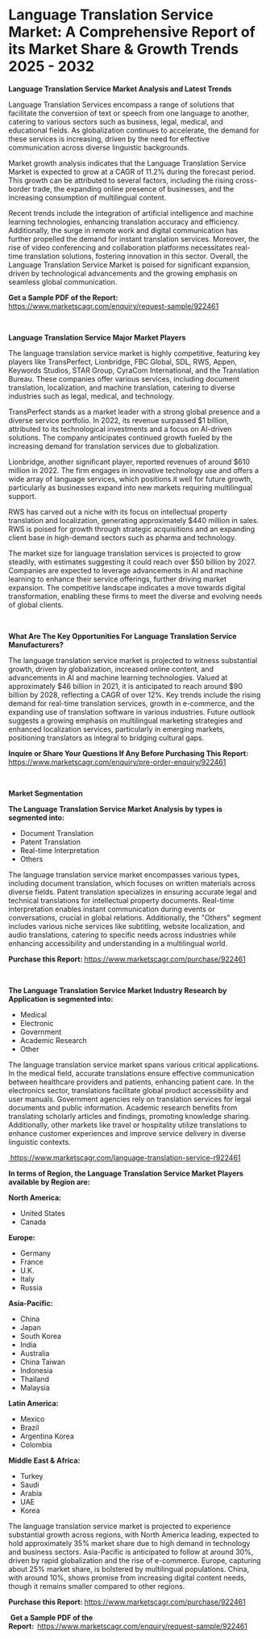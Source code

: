 <p><h1>Language Translation Service Market: A Comprehensive Report of its Market Share & Growth Trends 2025 - 2032</h1></p><p><strong>Language Translation Service Market Analysis and Latest Trends</strong></p>
<p><p>Language Translation Services encompass a range of solutions that facilitate the conversion of text or speech from one language to another, catering to various sectors such as business, legal, medical, and educational fields. As globalization continues to accelerate, the demand for these services is increasing, driven by the need for effective communication across diverse linguistic backgrounds.</p><p>Market growth analysis indicates that the Language Translation Service Market is expected to grow at a CAGR of 11.2% during the forecast period. This growth can be attributed to several factors, including the rising cross-border trade, the expanding online presence of businesses, and the increasing consumption of multilingual content. </p><p>Recent trends include the integration of artificial intelligence and machine learning technologies, enhancing translation accuracy and efficiency. Additionally, the surge in remote work and digital communication has further propelled the demand for instant translation services. Moreover, the rise of video conferencing and collaboration platforms necessitates real-time translation solutions, fostering innovation in this sector. Overall, the Language Translation Service Market is poised for significant expansion, driven by technological advancements and the growing emphasis on seamless global communication.</p></p>
<p><strong>Get a Sample PDF of the Report:&nbsp;</strong> <a href="https://www.marketscagr.com/enquiry/request-sample/922461?utm_campaign=3585&utm_medium=2&utm_source=Github&utm_content=ia&utm_term=18042025&utm_id=language-translation-service">https://www.marketscagr.com/enquiry/request-sample/922461</a></p>
<p>&nbsp;</p>
<p><strong>Language Translation Service Major Market Players</strong></p>
<p><p>The language translation service market is highly competitive, featuring key players like TransPerfect, Lionbridge, FBC Global, SDL, RWS, Appen, Keywords Studios, STAR Group, CyraCom International, and the Translation Bureau. These companies offer various services, including document translation, localization, and machine translation, catering to diverse industries such as legal, medical, and technology.</p><p>TransPerfect stands as a market leader with a strong global presence and a diverse service portfolio. In 2022, its revenue surpassed $1 billion, attributed to its technological investments and a focus on AI-driven solutions. The company anticipates continued growth fueled by the increasing demand for translation services due to globalization.</p><p>Lionbridge, another significant player, reported revenues of around $610 million in 2022. The firm engages in innovative technology use and offers a wide array of language services, which positions it well for future growth, particularly as businesses expand into new markets requiring multilingual support.</p><p>RWS has carved out a niche with its focus on intellectual property translation and localization, generating approximately $440 million in sales. RWS is poised for growth through strategic acquisitions and an expanding client base in high-demand sectors such as pharma and technology.</p><p>The market size for language translation services is projected to grow steadily, with estimates suggesting it could reach over $50 billion by 2027. Companies are expected to leverage advancements in AI and machine learning to enhance their service offerings, further driving market expansion. The competitive landscape indicates a move towards digital transformation, enabling these firms to meet the diverse and evolving needs of global clients.</p></p>
<p>&nbsp;</p>
<p><strong>What Are The Key Opportunities For Language Translation Service Manufacturers?</strong></p>
<p><p>The language translation service market is projected to witness substantial growth, driven by globalization, increased online content, and advancements in AI and machine learning technologies. Valued at approximately $46 billion in 2021, it is anticipated to reach around $90 billion by 2028, reflecting a CAGR of over 12%. Key trends include the rising demand for real-time translation services, growth in e-commerce, and the expanding use of translation software in various industries. Future outlook suggests a growing emphasis on multilingual marketing strategies and enhanced localization services, particularly in emerging markets, positioning translators as integral to bridging cultural gaps.</p></p>
<p><strong>Inquire or Share Your Questions If Any Before Purchasing This Report:</strong> <a href="https://www.marketscagr.com/enquiry/pre-order-enquiry/922461?utm_campaign=3585&utm_medium=2&utm_source=Github&utm_content=ia&utm_term=18042025&utm_id=language-translation-service">https://www.marketscagr.com/enquiry/pre-order-enquiry/922461</a></p>
<p>&nbsp;</p>
<p><strong>Market Segmentation</strong></p>
<p><strong>The Language Translation Service Market Analysis by types is segmented into:</strong></p>
<p><ul><li>Document Translation</li><li>Patent Translation</li><li>Real-time Interpretation</li><li>Others</li></ul></p>
<p><p>The language translation service market encompasses various types, including document translation, which focuses on written materials across diverse fields. Patent translation specializes in ensuring accurate legal and technical translations for intellectual property documents. Real-time interpretation enables instant communication during events or conversations, crucial in global relations. Additionally, the "Others" segment includes various niche services like subtitling, website localization, and audio translations, catering to specific needs across industries while enhancing accessibility and understanding in a multilingual world.</p></p>
<p><strong>Purchase this Report:&nbsp;</strong><a href="https://www.marketscagr.com/purchase/922461?utm_campaign=3585&utm_medium=2&utm_source=Github&utm_content=ia&utm_term=18042025&utm_id=language-translation-service">https://www.marketscagr.com/purchase/922461</a></p>
<p>&nbsp;</p>
<p><strong>The Language Translation Service Market Industry Research by Application is segmented into:</strong></p>
<p><ul><li>Medical</li><li>Electronic</li><li>Government</li><li>Academic Research</li><li>Other</li></ul></p>
<p><p>The language translation service market spans various critical applications. In the medical field, accurate translations ensure effective communication between healthcare providers and patients, enhancing patient care. In the electronics sector, translations facilitate global product accessibility and user manuals. Government agencies rely on translation services for legal documents and public information. Academic research benefits from translating scholarly articles and findings, promoting knowledge sharing. Additionally, other markets like travel or hospitality utilize translations to enhance customer experiences and improve service delivery in diverse linguistic contexts.</p></p>
<p><a href="https://www.marketscagr.com/language-translation-service-r922461?utm_campaign=3585&utm_medium=2&utm_source=Github&utm_content=ia&utm_term=18042025&utm_id=language-translation-service">&nbsp;https://www.marketscagr.com/language-translation-service-r922461</a></p>
<p><strong>In terms of Region, the Language Translation Service Market Players available by Region are:</strong></p>
<p>
    <p> <strong> North America: </strong>
        <ul>
            <li>United States</li>
            <li>Canada</li>
        </ul>
        </p> 
    <p> <strong> Europe: </strong>
        <ul>
            <li>Germany</li>
            <li>France</li>
            <li>U.K.</li>
            <li>Italy</li>
            <li>Russia</li>
        </ul>
        </p> 
    <p> <strong> Asia-Pacific: </strong>
        <ul>
            <li>China</li>
            <li>Japan</li>
            <li>South Korea</li>
            <li>India</li>
            <li>Australia</li>
            <li>China Taiwan</li>
            <li>Indonesia</li>
            <li>Thailand</li>
            <li>Malaysia</li>
        </ul>
        </p> 
    <p> <strong> Latin America: </strong>
        <ul>
            <li>Mexico</li>
            <li>Brazil</li>
            <li>Argentina Korea</li>
            <li>Colombia</li>
        </ul>
        </p> 
    <p> <strong> Middle East & Africa: </strong>
        <ul>
            <li>Turkey</li>
            <li>Saudi</li>
            <li>Arabia</li>
            <li>UAE</li>
            <li>Korea</li>
        </ul>
    </p>
    </p>
<p><p>The language translation service market is projected to experience substantial growth across regions, with North America leading, expected to hold approximately 35% market share due to high demand in technology and business sectors. Asia-Pacific is anticipated to follow at around 30%, driven by rapid globalization and the rise of e-commerce. Europe, capturing about 25% market share, is bolstered by multilingual populations. China, with around 10%, shows promise from increasing digital content needs, though it remains smaller compared to other regions.</p></p>
<p><strong>Purchase this Report: </strong><a href="https://www.marketscagr.com/purchase/922461?utm_campaign=3585&utm_medium=2&utm_source=Github&utm_content=ia&utm_term=18042025&utm_id=language-translation-service">https://www.marketscagr.com/purchase/922461</a></p>
<p>&nbsp;<strong>Get a Sample PDF of the Report:&nbsp;&nbsp;</strong><a href="https://www.marketscagr.com/enquiry/request-sample/922461?utm_campaign=3585&utm_medium=2&utm_source=Github&utm_content=ia&utm_term=18042025&utm_id=language-translation-service">https://www.marketscagr.com/enquiry/request-sample/922461</a></p>
<p><strong></strong></p>
<p><p></p><p></p><p></p></p>